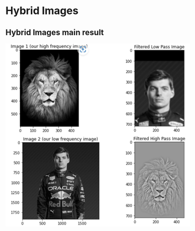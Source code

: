 # Hybrid Images

## Hybrid Images main result
<img src = "./assets/main_result_1.png" style = "zoom: 75%">
